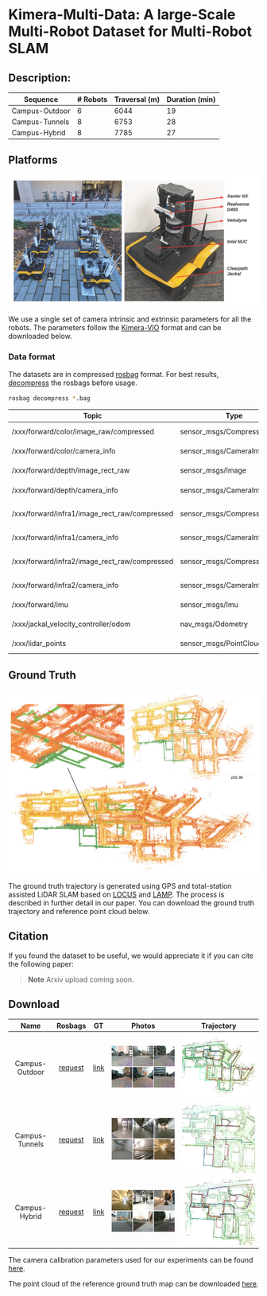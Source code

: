 # Kimera-Multi-Data: A large-Scale Multi-Robot Dataset for Multi-Robot SLAM 

## Description:

<div align="center">

|  Sequence        |  # Robots  |  Traversal (m)    |  Duration (min)  | 
| ---------------- | ---------- | ----------------- | ---------------- |
|  Campus-Outdoor  |  6         |  6044             |  19              | 
|  Campus-Tunnels  |  8         |  6753             |  28              | 
|  Campus-Hybrid   |  8         |  7785             |  27              |

</div>

## Platforms

<p align="center"> <img src="figures/jackal_figure.jpg" title="" alt="" data-align="center"> </p>

We use a single set of camera intrinsic and extrinsic parameters for all the robots.
The parameters follow the [Kimera-VIO](https://github.com/MIT-SPARK/Kimera) format and can be downloaded below.

### Data format

The datasets are in compressed [rosbag](http://wiki.ros.org/rosbag) format.
For best results, [decompress](http://wiki.ros.org/rosbag/Commandline#decompress) the rosbags before usage.
```bash
rosbag decompress *.bag
```

<div align="center">

| Topic                                         | Type                        | Description                        |
| --------------------------------------------- | --------------------------- | ---------------------------------- |
| /xxx/forward/color/image_raw/compressed       | sensor_msgs/CompressedImage | RGB Image from D455                |
| /xxx/forward/color/camera_info                | sensor_msgs/CameraInfo      | RGB Image Camera Info              |
| /xxx/forward/depth/image_rect_raw             | sensor_msgs/Image           | Depth Image from D455              |
| /xxx/forward/depth/camera_info                | sensor_msgs/CameraInfo      | Depth Image Camera Info            |
| /xxx/forward/infra1/image_rect_raw/compressed | sensor_msgs/CompressedImage | Compressed Gray Scale Stereo Left  |
| /xxx/forward/infra1/camera_info               | sensor_msgs/CameraInfo      | Stereo Left Camera Info            |
| /xxx/forward/infra2/image_rect_raw/compressed | sensor_msgs/CompressedImage | Compressed Gray Scale Stereo Right |
| /xxx/forward/infra2/camera_info               | sensor_msgs/CameraInfo      | Stereo Right Camera Info           |
| /xxx/forward/imu                              | sensor_msgs/Imu             | IMU from D455                      |
| /xxx/jackal_velocity_controller/odom          | nav_msgs/Odometry           | Wheel Odometry                     |
| /xxx/lidar_points                             | sensor_msgs/PointCloud2     | Lidar Point Cloud                  |

</div>

## Ground Truth

<p align="center"> <img src="figures/gt_map_mit.jpg" title="" alt="" data-align="center"> </p>

</div>

The ground truth trajectory is generated using GPS and total-station assisted LiDAR SLAM based on [LOCUS](https://github.com/NeBula-Autonomy/LOCUS) and [LAMP](https://github.com/NeBula-Autonomy/LAMP).
The process is described in further detail in our paper.
You can download the ground truth trajectory and reference point cloud below.

## Citation
If you found the dataset to be useful, we would appreciate it if you can cite the following paper:

> **Note**
> Arxiv upload coming soon.

## Download

| Name | Rosbags | GT | Photos | Trajectory | 
|:-:|:-:|:-:|:-:|:-:|
| Campus-Outdoor | [request](https://forms.gle/EBHJE3LEKkTsnABu7)  | [link](https://drive.google.com/drive/folders/1LKUC7wLhlVuoxYRhSCZYUVAAffA9EpDy?usp=share_link) | <img src="figures/photos_outdoor.jpg" alt="drawing" width="400"/> | <img src="figures/1014_gt.png" alt="drawing" width="400"/> |
| Campus-Tunnels | [request](https://forms.gle/EBHJE3LEKkTsnABu7)  | [link](https://drive.google.com/drive/folders/1iDibVlkZLyK856O7X8lEUInWK-Z0TXG3?usp=share_link) | <img src="figures/photos_tunnels.jpg" alt="drawing" width="400"/> | <img src="figures/1207_gt.png" alt="drawing" width="400"/> |
| Campus-Hybrid  | [request](https://forms.gle/EBHJE3LEKkTsnABu7)  | [link](https://drive.google.com/drive/folders/1YQnJn8z_yGku-wkw8X_cYd8v5PABSbS7?usp=share_link) | <img src="figures/photos_hybrid.jpg" alt="drawing" width="400"/>  | <img src="figures/1208_gt.png" alt="drawing" width="400"/> |

The camera calibration parameters used for our experiments can be found [here](https://drive.google.com/drive/folders/1YlVl2hoqWNwi6GGX6n_MqeNG-aWmeh9r?usp=share_link).

The point cloud of the reference ground truth map can be downloaded [here](https://drive.google.com/file/d/1u5BC8rEQlA0BKoobgmP5GCCi2vJf58oz/view?usp=share_link).
